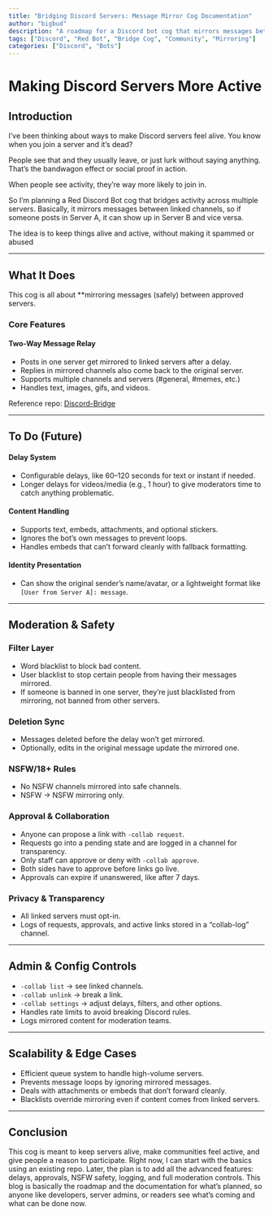 ```yaml
---
title: "Bridging Discord Servers: Message Mirror Cog Documentation"
author: "bigbud"
description: "A roadmap for a Discord bot cog that mirrors messages between servers to keep communities active and engaged."
tags: ["Discord", "Red Bot", "Bridge Cog", "Community", "Mirroring"]
categories: ["Discord", "Bots"]
---
```


# Making Discord Servers More Active

## Introduction
I’ve been thinking about ways to make Discord servers feel alive. You know when you join a server and it’s dead?

People see that and they usually leave, or just lurk without saying anything. That’s the bandwagon effect or social proof in action. 

When people see activity, they’re way more likely to join in.

So I’m planning a Red Discord Bot cog that bridges activity across multiple servers. Basically, it mirrors messages between linked channels, so if someone posts in Server A, it can show up in Server B and vice versa. 

The idea is to keep things alive and active, without making it spammed or abused

---

## What It Does

This cog is all about **mirroring messages (safely) between approved servers.

### Core Features

#### Two-Way Message Relay
- Posts in one server get mirrored to linked servers after a delay.  
- Replies in mirrored channels also come back to the original server.  
- Supports multiple channels and servers (#general, #memes, etc.)  
- Handles text, images, gifs, and videos.

Reference repo: [Discord-Bridge](https://github.com/Stoxis/Discord-Bridge)


---

## To Do (Future)
#### Delay System
- Configurable delays, like 60–120 seconds for text or instant if needed.  
- Longer delays for videos/media (e.g., 1 hour) to give moderators time to catch anything problematic.  

#### Content Handling
- Supports text, embeds, attachments, and optional stickers.  
- Ignores the bot’s own messages to prevent loops.  
- Handles embeds that can’t forward cleanly with fallback formatting.

#### Identity Presentation
- Can show the original sender’s name/avatar, or a lightweight format like `[User from Server A]: message`.

---

## Moderation & Safety

### Filter Layer
- Word blacklist to block bad content.  
- User blacklist to stop certain people from having their messages mirrored.  
- If someone is banned in one server, they’re just blacklisted from mirroring, not banned from other servers.  

### Deletion Sync
- Messages deleted before the delay won’t get mirrored.  
- Optionally, edits in the original message update the mirrored one.

### NSFW/18+ Rules
- No NSFW channels mirrored into safe channels.  
- NSFW → NSFW mirroring only.  

### Approval & Collaboration
- Anyone can propose a link with `-collab request`.  
- Requests go into a pending state and are logged in a channel for transparency.  
- Only staff can approve or deny with `-collab approve`.  
- Both sides have to approve before links go live.  
- Approvals can expire if unanswered, like after 7 days.

### Privacy & Transparency
- All linked servers must opt-in.  
- Logs of requests, approvals, and active links stored in a “collab-log” channel.  

---

## Admin & Config Controls
- `-collab list` → see linked channels.  
- `-collab unlink` → break a link.  
- `-collab settings` → adjust delays, filters, and other options.  
- Handles rate limits to avoid breaking Discord rules.  
- Logs mirrored content for moderation teams.

---

## Scalability & Edge Cases
- Efficient queue system to handle high-volume servers.  
- Prevents message loops by ignoring mirrored messages.  
- Deals with attachments or embeds that don’t forward cleanly.  
- Blacklists override mirroring even if content comes from linked servers.

---

## Conclusion
This cog is meant to keep servers alive, make communities feel active, and give people a reason to participate. Right now, I can start with the basics using an existing repo. Later, the plan is to add all the advanced features: delays, approvals, NSFW safety, logging, and full moderation controls. This blog is basically the roadmap and the documentation for what’s planned, so anyone like developers, server admins, or readers see what’s coming and what can be done now.
